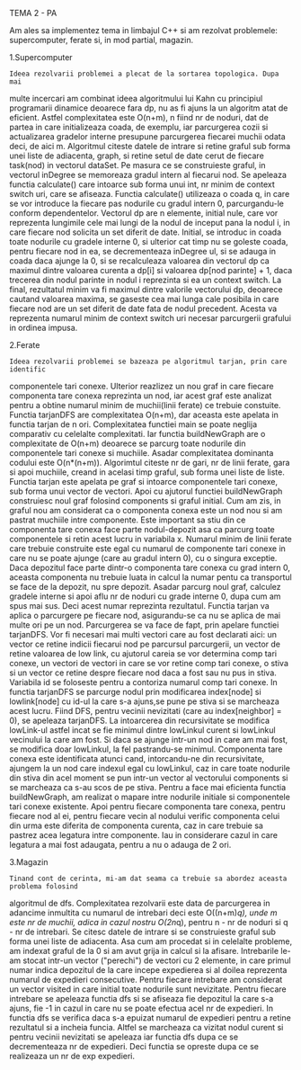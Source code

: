 TEMA 2 - PA 

Am ales sa implementez tema in limbajul C++ si am rezolvat problemele:
supercomputer, ferate si, in mod partial, magazin.

1.Supercomputer

    Ideea rezolvarii problemei a plecat de la sortarea topologica. Dupa mai 
multe incercari am combinat ideea algoritmului lui Kahn cu principiul programarii 
dinamice deoarece fara dp, nu as fi ajuns la un algoritm atat de eficient.
Astfel complexitatea este O(n+m), n fiind nr de noduri, dat de partea in care
initializeaza coada, de exemplu, iar parcurgerea cozii si actualizarea gradelor 
interne presupune parcurgerea fiecarei muchii odata deci, de aici m.
    Algoritmul citeste datele de intrare si retine graful sub forma unei liste de
adiacenta, graph, si retine setul de date cerut de fiecare task(nod) in vectorul
dataSet. Pe masura ce se construieste graful, in vectorul inDegree se memoreaza
gradul intern al fiecarui nod. Se apeleaza functia calculate() care intoarce sub
forma unui int, nr minim de context switch uri, care se afiseaza.
    Functia calculate() utilizeaza o coada q, in care se vor introduce la fiecare
pas nodurile cu gradul intern 0, parcurgandu-le conform dependentelor. Vectorul dp 
are n elemente, initial nule, care vor reprezenta lungimile cele mai lungi de la 
nodul de inceput pana la nodul i, in care fiecare nod solicita un set diferit de 
date. Initial, se introduc in coada toate nodurile cu gradele interne 0, si 
ulterior cat timp nu se goleste coada, pentru fiecare nod in ea, se decrementeaza
inDegree ul, si se adauga in coada daca ajunge la 0, si se recalculeaza valoarea
din vectorul dp ca maximul dintre valoarea curenta a dp[i] si valoarea dp[nod
 parinte] + 1, daca trecerea din nodul parinte in nodul i reprezinta si ea un
 context switch. La final, rezultatul minim va fi maximul dintre valorile 
 vectorului dp, deoarece cautand valoarea maxima, se gaseste cea mai lunga cale 
 posibila in care fiecare nod are un set diferit de date fata de nodul precedent.
 Acesta va reprezenta numarul minim de context switch uri necesar parcurgerii
 grafului in ordinea impusa.

 2.Ferate 
 
    Ideea rezolvarii problemei se bazeaza pe algoritmul tarjan, prin care identific
componentele tari conexe. Ulterior reazlizez un nou graf in care fiecare componenta
tare conexa reprezinta un nod, iar acest graf este analizat pentru a obtine numarul
minim de muchii(linii ferate) ce trebuie constuite. Functia tarjanDFS are complexitatea
O(n+m), dar aceasta este apelata in functia tarjan de n ori. Complexitatea functiei main
se poate neglija comparativ cu celelalte complexitati. Iar functia buildNewGraph are o
complexitate de O(n+m) deoarece se parcurg toate nodurile din componentele tari conexe
 si muchiile. Asadar complexitatea dominanta codului este O(n*(n+m)).
    Algorimtul citeste nr de gari, nr de linii ferate, gara si apoi muchiile, creand
in acelasi timp graful, sub forma unei liste de liste. Functia tarjan este apelata pe
graf si intoarce componentele tari conexe, sub forma unui vector de vectori. Apoi
cu ajutorul functiei buildNewGraph construiesc noul graf folosind components si graful
initial. Cum am zis, in graful nou am considerat ca o componenta conexa este un nod
nou si am pastrat muchiile intre componente. Este important sa stiu din ce componenta
tare conexa face parte nodul-depozit asa ca parcurg toate componentele si retin acest 
lucru in variabila x. Numarul minim de linii ferate care trebuie construite este egal
cu numarul de componente tari conexe in care nu se poate ajunge (care au gradul intern
0), cu o singura exceptie. Daca depozitul face parte dintr-o componenta tare conexa cu
grad intern 0, aceasta componenta nu trebuie luata in calcul la numar pentu ca
transportul se face de la depozit, nu spre depozit. Asadar parcurg noul graf, calculez
gradele interne si apoi aflu nr de noduri cu grade interne 0, dupa cum am spus mai sus.
Deci acest numar reprezinta rezultatul.
    Functia tarjan va aplica o parcurgere pe fiecare nod, asigurandu-se ca nu se aplica
de mai multe ori pe un nod. Parcurgerea se va face de fapt, prin apelare functiei
tarjanDFS. Vor fi necesari mai multi vectori care au fost declarati aici: un vector ce 
retine indicii fiecarui nod pe parcursul parcurgerii, un vector de retine valoarea de
low link, cu ajutorul careia se vor determina comp tari conexe, un vectori de
vectori in care se vor retine comp tari conexe, o stiva si un vector ce retine despre
fiecare nod daca a fost sau nu pus in stiva. Variabila id se foloseste pentru a
contoriza numarul comp tari conexe.
    In functia tarjanDFS se parcurge nodul prin modificarea index[node] si lowlink[node] 
cu id-ul la care s-a ajuns,se pune pe stiva si se marcheaza acest lucru. Fiind DFS,
pentru vecinii nevizitati (care au index[neighbor] = 0), se apeleaza tarjanDFS. La
intoarcerea din recursivitate se modifica lowLink-ul astfel incat se fie minimul dintre
lowLinkul curent si lowLinkul vecinului la care am fost. Si daca se ajunge intr-un nod in 
care am mai fost, se modifica doar lowLinkul, la fel pastrandu-se minimul. Componenta tare
conexa este identificata atunci cand, intorcandu-ne din recursivitate, ajungem la un nod
care indexul egal cu lowLinkul, caz in care toate nodurile din stiva din acel moment se pun
intr-un vector al vectorului components si se marcheaza ca s-au scos de pe stiva.
    Pentru a face mai eficienta functia buildNewGraph, am realizat o mapare intre nodurile
initiale si componentele tari conexe existente. Apoi pentru fiecare componenta tare conexa,
pentru fiecare nod al ei, pentru fiecare vecin al nodului verific componenta celui din urma
este diferita de componenta curenta, caz in care trebuie sa pastrez acea legatura intre
componente. Iau in considerare cazul in care legatura a mai fost adaugata, pentru a nu o
adauga de 2 ori. 

3.Magazin

    Tinand cont de cerinta, mi-am dat seama ca trebuie sa abordez aceasta problema folosind
algoritmul de dfs. Complexitatea rezolvarii este data de parcurgerea in adancime inmultita cu
numarul de intrebari deci este O((n+m)*q), unde m este nr de muchii, adica in cazul nostru
O(2n*q), pentru n - nr de noduri si q - nr de intrebari.
    Se citesc datele de intrare si se construieste graful sub forma unei liste de adiacenta.
Asa cum am procedat si in celelalte probleme, am indexat graful de la 0 si am avut grija in
calcul si la afisare. Intrebarile le-am stocat intr-un vector ("perechi") de vectori cu 2 
elemente, in care primul numar indica depozitul de la care incepe expedierea si al doilea
reprezenta numarul de expedieri consecutive. Pentru fiecare intrebare am considerat un vector
visited in care initial toate nodurile sunt nevizitate. Pentru fiecare intrebare se apeleaza
functia dfs si se afiseaza fie depozitul la care s-a ajuns, fie -1 in cazul in care nu se poate
efectua acel nr de expedieri.
    In functia dfs se verifica daca s-a epuizat numarul de expedieri pentru a retine rezultatul
si a incheia funcia. Altfel se marcheaza ca vizitat nodul curent si pentru vecinii nevizitati
se apeleaza iar functia dfs dupa ce se decrementeaza nr de expedieri. Deci functia se opreste
dupa ce se realizeaza un nr de exp expedieri.
